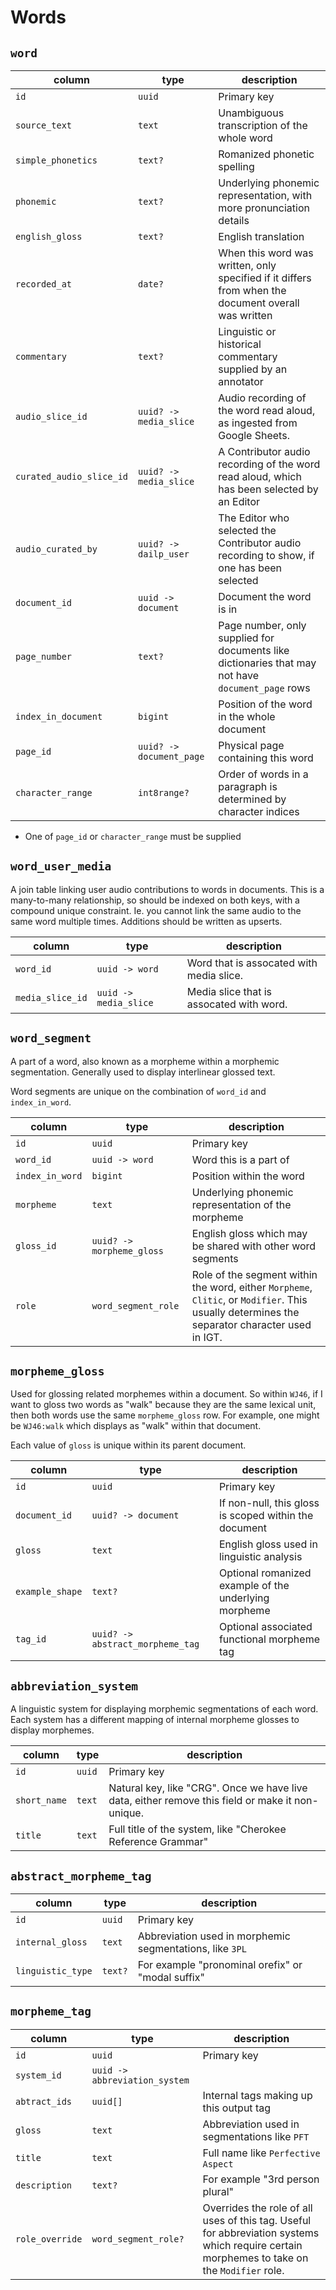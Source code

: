 # Words

## `word`

| column                   | type                     | description                                                                                         |
| ------------------------ | ------------------------ | --------------------------------------------------------------------------------------------------- |
| `id`                     | `uuid`                   | Primary key                                                                                         |
| `source_text`            | `text`                   | Unambiguous transcription of the whole word                                                         |
| `simple_phonetics`       | `text?`                  | Romanized phonetic spelling                                                                         |
| `phonemic`               | `text?`                  | Underlying phonemic representation, with more pronunciation details                                 |
| `english_gloss`          | `text?`                  | English translation                                                                                 |
| `recorded_at`            | `date?`                  | When this word was written, only specified if it differs from when the document overall was written |
| `commentary`             | `text?`                  | Linguistic or historical commentary supplied by an annotator                                        |
| `audio_slice_id`         | `uuid? -> media_slice`   | Audio recording of the word read aloud, as ingested from Google Sheets.                             |
| `curated_audio_slice_id` | `uuid? -> media_slice`   | A Contributor audio recording of the word read aloud, which has been selected by an Editor          |
| `audio_curated_by`       | `uuid? -> dailp_user`    | The Editor who selected the Contributor audio recording to show, if one has been selected           |
| `document_id`            | `uuid -> document`       | Document the word is in                                                                             |
| `page_number`            | `text?`                  | Page number, only supplied for documents like dictionaries that may not have `document_page` rows   |
| `index_in_document`      | `bigint`                 | Position of the word in the whole document                                                          |
| `page_id`                | `uuid? -> document_page` | Physical page containing this word                                                                  |
| `character_range`        | `int8range?`             | Order of words in a paragraph is determined by character indices                                    |

- One of `page_id` or `character_range` must be supplied

## `word_user_media`

A join table linking user audio contributions to words in documents. This is a many-to-many relationship, so should be indexed on both keys, with a compound unique constraint. Ie. you cannot link the same audio to the same word multiple times. Additions should be written as upserts.

| column           | type                  | description                              |
| ---------------- | --------------------- | ---------------------------------------- |
| `word_id`        | `uuid -> word`        | Word that is assocated with media slice. |
| `media_slice_id` | `uuid -> media_slice` | Media slice that is assocated with word. |

## `word_segment`

A part of a word, also known as a morpheme within a morphemic segmentation.
Generally used to display interlinear glossed text.

Word segments are unique on the combination of `word_id` and `index_in_word`.

| column          | type                      | description                                                                                                                                   |
| --------------- | ------------------------- | --------------------------------------------------------------------------------------------------------------------------------------------- |
| `id`            | `uuid`                    | Primary key                                                                                                                                   |
| `word_id`       | `uuid -> word`            | Word this is a part of                                                                                                                        |
| `index_in_word` | `bigint`                  | Position within the word                                                                                                                      |
| `morpheme`      | `text`                    | Underlying phonemic representation of the morpheme                                                                                            |
| `gloss_id`      | `uuid? -> morpheme_gloss` | English gloss which may be shared with other word segments                                                                                    |
| `role`          | `word_segment_role`       | Role of the segment within the word, either `Morpheme`, `Clitic`, or `Modifier`. This usually determines the separator character used in IGT. |

## `morpheme_gloss`

Used for glossing related morphemes within a document.
So within `WJ46`, if I want to gloss two words as "walk" because they are the
same lexical unit, then both words use the same `morpheme_gloss` row.
For example, one might be `WJ46:walk` which displays as "walk" within that document.

Each value of `gloss` is unique within its parent document.

| column          | type                             | description                                           |
| --------------- | -------------------------------- | ----------------------------------------------------- |
| `id`            | `uuid`                           | Primary key                                           |
| `document_id`   | `uuid? -> document`              | If non-null, this gloss is scoped within the document |
| `gloss`         | `text`                           | English gloss used in linguistic analysis             |
| `example_shape` | `text?`                          | Optional romanized example of the underlying morpheme |
| `tag_id`        | `uuid? -> abstract_morpheme_tag` | Optional associated functional morpheme tag           |

## `abbreviation_system`

A linguistic system for displaying morphemic segmentations of each word.
Each system has a different mapping of internal morpheme glosses to display morphemes.

| column       | type   | description                                                                                      |
| ------------ | ------ | ------------------------------------------------------------------------------------------------ |
| `id`         | `uuid` | Primary key                                                                                      |
| `short_name` | `text` | Natural key, like "CRG". Once we have live data, either remove this field or make it non-unique. |
| `title`      | `text` | Full title of the system, like "Cherokee Reference Grammar"                                      |

## `abstract_morpheme_tag`

| column            | type    | description                                              |
| ----------------- | ------- | -------------------------------------------------------- |
| `id`              | `uuid`  | Primary key                                              |
| `internal_gloss`  | `text`  | Abbreviation used in morphemic segmentations, like `3PL` |
| `linguistic_type` | `text?` | For example "pronominal orefix" or "modal suffix"        |

## `morpheme_tag`

| column          | type                          | description                                                                                                                                 |
| --------------- | ----------------------------- | ------------------------------------------------------------------------------------------------------------------------------------------- |
| `id`            | `uuid`                        | Primary key                                                                                                                                 |
| `system_id`     | `uuid -> abbreviation_system` |                                                                                                                                             |
| `abtract_ids`   | `uuid[]`                      | Internal tags making up this output tag                                                                                                     |
| `gloss`         | `text`                        | Abbreviation used in segmentations like `PFT`                                                                                               |
| `title`         | `text`                        | Full name like `Perfective Aspect`                                                                                                          |
| `description`   | `text?`                       | For example "3rd person plural"                                                                                                             |
| `role_override` | `word_segment_role?`          | Overrides the role of all uses of this tag. Useful for abbreviation systems which require certain morphemes to take on the `Modifier` role. |
